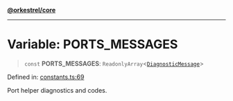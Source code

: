 [**@orkestrel/core**](../index.md)

***

# Variable: PORTS\_MESSAGES

> `const` **PORTS\_MESSAGES**: `ReadonlyArray`\<[`DiagnosticMessage`](../interfaces/DiagnosticMessage.md)\>

Defined in: [constants.ts:69](https://github.com/orkestrel/core/blob/36bb4ac962a6eb83d3b3b7e1d15ed7b2fd751427/src/constants.ts#L69)

Port helper diagnostics and codes.
